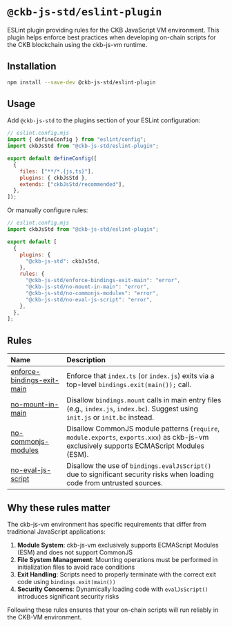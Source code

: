 # `@ckb-js-std/eslint-plugin`

ESLint plugin providing rules for the CKB JavaScript VM environment. This plugin helps enforce best practices when developing on-chain scripts for the CKB blockchain using the ckb-js-vm runtime.

## Installation

```bash
npm install --save-dev @ckb-js-std/eslint-plugin
```

## Usage

Add `@ckb-js-std` to the plugins section of your ESLint configuration:

```js
// eslint.config.mjs
import { defineConfig } from "eslint/config";
import ckbJsStd from "@ckb-js-std/eslint-plugin";

export default defineConfig([
  {
    files: ["**/*.{js,ts}"],
    plugins: { ckbJsStd },
    extends: ["ckbJsStd/recommended"],
  },
]);
```

Or manually configure rules:

```js
// eslint.config.mjs
import ckbJsStd from "@ckb-js-std/eslint-plugin";

export default [
  {
    plugins: {
      "@ckb-js-std": ckbJsStd,
    },
    rules: {
      "@ckb-js-std/enforce-bindings-exit-main": "error",
      "@ckb-js-std/no-mount-in-main": "error",
      "@ckb-js-std/no-commonjs-modules": "error",
      "@ckb-js-std/no-eval-js-script": "error",
    },
  },
];
```

## Rules

<!-- begin auto-generated rules list -->

| Name                                                                   | Description                                                                                                                                |
| :--------------------------------------------------------------------- | :----------------------------------------------------------------------------------------------------------------------------------------- |
| [enforce-bindings-exit-main](docs/rules/enforce-bindings-exit-main.md) | Enforce that `index.ts` (or `index.js`) exits via a top-level `bindings.exit(main());` call.                                               |
| [no-mount-in-main](docs/rules/no-mount-in-main.md)                     | Disallow `bindings.mount` calls in main entry files (e.g., `index.js`, `index.bc`). Suggest using `init.js` or `init.bc` instead.          |
| [no-commonjs-modules](docs/rules/no-commonjs-modules.md)               | Disallow CommonJS module patterns (`require`, `module.exports`, `exports.xxx`) as ckb-js-vm exclusively supports ECMAScript Modules (ESM). |
| [no-eval-js-script](docs/rules/no-eval-js-script.md)                   | Disallow the use of `bindings.evalJsScript()` due to significant security risks when loading code from untrusted sources.                  |

<!-- end auto-generated rules list -->

## Why these rules matter

The ckb-js-vm environment has specific requirements that differ from traditional JavaScript applications:

1. **Module System**: ckb-js-vm exclusively supports ECMAScript Modules (ESM) and does not support CommonJS
2. **File System Management**: Mounting operations must be performed in initialization files to avoid race conditions
3. **Exit Handling**: Scripts need to properly terminate with the correct exit code using `bindings.exit(main())`
4. **Security Concerns**: Dynamically loading code with `evalJsScript()` introduces significant security risks

Following these rules ensures that your on-chain scripts will run reliably in the CKB-VM environment.
